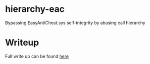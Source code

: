 # hierarchy-eac
Bypassing EasyAntiCheat.sys self-integrity by abusing call hierarchy

# Writeup
Full write up can be found [here](https://bright.engineer/posts/easyanticheat-integrity/)
